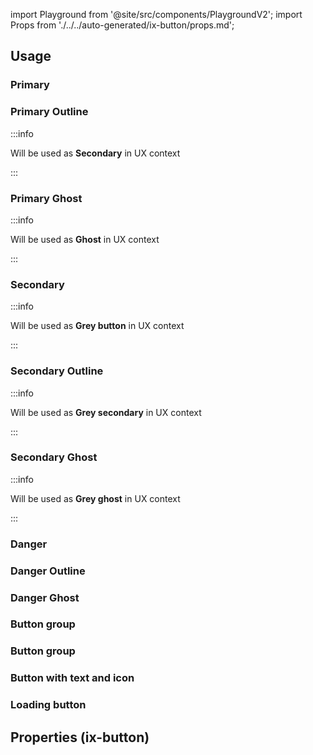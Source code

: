 import Playground from '@site/src/components/PlaygroundV2';
import Props from './../../auto-generated/ix-button/props.md';

## Usage

### Primary

<Playground
name="buttons"
examplesByName>
</Playground>

### Primary Outline

:::info

Will be used as **Secondary** in UX context

:::

<Playground
name="button-secondary"
hideInitalCodePreview
examplesByName></Playground>

### Primary Ghost

:::info

Will be used as **Ghost** in UX context

:::

<Playground
name="button-ghost"
hideInitalCodePreview
examplesByName></Playground>

### Secondary

:::info

Will be used as **Grey button** in UX context

:::

<Playground
name="button-grey"
hideInitalCodePreview
examplesByName></Playground>

### Secondary Outline

:::info

Will be used as **Grey secondary** in UX context

:::

<Playground
name="button-grey-secondary"
hideInitalCodePreview
examplesByName></Playground>

### Secondary Ghost

:::info

Will be used as **Grey ghost** in UX context

:::

<Playground
name="button-grey-ghost"
hideInitalCodePreview
examplesByName></Playground>

### Danger

<Playground
name="button-danger"
hideInitalCodePreview
examplesByName></Playground>

### Danger Outline

<Playground
name="button-danger-outline"
hideInitalCodePreview
examplesByName></Playground>

### Danger Ghost

<Playground
name="button-danger-ghost"
hideInitalCodePreview
examplesByName></Playground>

### Button group

<Playground
name="button-group"
hideInitalCodePreview
examplesByName></Playground>

### Button group

<Playground
name="button-group"
hideInitalCodePreview
examplesByName></Playground>

### Button with text and icon

<Playground
name="button-text-icon"
hideInitalCodePreview
examplesByName></Playground>

### Loading button

<Playground
name="button-loading"
hideInitalCodePreview
examplesByName></Playground>

## Properties (ix-button)

<Props />
